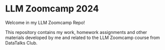 # LLM Zoomcamp 2024

Welcome in my LLM Zoomcamp Repo!

This repository contains my work, homework assignments and other materials developed by me and related to the LLM Zoomcamp course from DataTalks Club.

